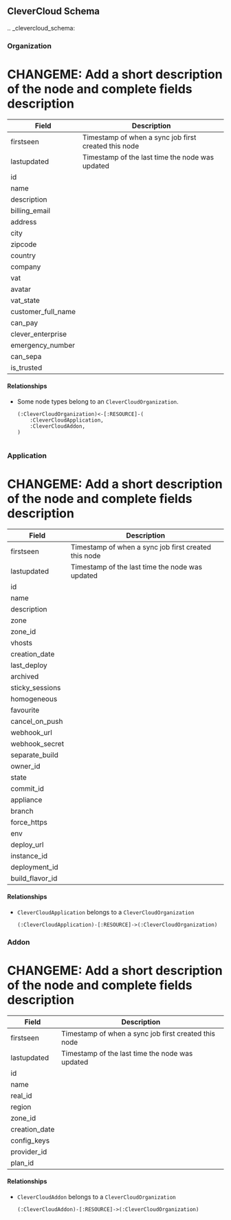 ## CleverCloud Schema

.. _clevercloud_schema:


### Organization

# CHANGEME: Add a short description of the node and complete fields description

| Field | Description |
|-------|-------------|
| firstseen| Timestamp of when a sync job first created this node  |
| lastupdated |  Timestamp of the last time the node was updated |
| id |       |
| name |       |
| description |       |
| billing_email |       |
| address |       |
| city |       |
| zipcode |       |
| country |       |
| company |       |
| vat |       |
| avatar |       |
| vat_state |       |
| customer_full_name |       |
| can_pay |       |
| clever_enterprise |       |
| emergency_number |       |
| can_sepa |       |
| is_trusted |       |

#### Relationships
- Some node types belong to an `CleverCloudOrganization`.
    ```
    (:CleverCloudOrganization)<-[:RESOURCE]-(
        :CleverCloudApplication,
        :CleverCloudAddon,
    )


### Application

# CHANGEME: Add a short description of the node and complete fields description

| Field | Description |
|-------|-------------|
| firstseen| Timestamp of when a sync job first created this node  |
| lastupdated |  Timestamp of the last time the node was updated |
| id |       |
| name |       |
| description |       |
| zone |       |
| zone_id |       |
| vhosts |       |
| creation_date |       |
| last_deploy |       |
| archived |       |
| sticky_sessions |       |
| homogeneous |       |
| favourite |       |
| cancel_on_push |       |
| webhook_url |       |
| webhook_secret |       |
| separate_build |       |
| owner_id |       |
| state |       |
| commit_id |       |
| appliance |       |
| branch |       |
| force_https |       |
| env |       |
| deploy_url |       |
| instance_id |       |
| deployment_id |       |
| build_flavor_id |       |

#### Relationships
- `CleverCloudApplication` belongs to a `CleverCloudOrganization`
    ```
    (:CleverCloudApplication)-[:RESOURCE]->(:CleverCloudOrganization)
    ```


### Addon

# CHANGEME: Add a short description of the node and complete fields description

| Field | Description |
|-------|-------------|
| firstseen| Timestamp of when a sync job first created this node  |
| lastupdated |  Timestamp of the last time the node was updated |
| id |       |
| name |       |
| real_id |       |
| region |       |
| zone_id |       |
| creation_date |       |
| config_keys |       |
| provider_id |       |
| plan_id |       |

#### Relationships
- `CleverCloudAddon` belongs to a `CleverCloudOrganization`
    ```
    (:CleverCloudAddon)-[:RESOURCE]->(:CleverCloudOrganization)
    ```
